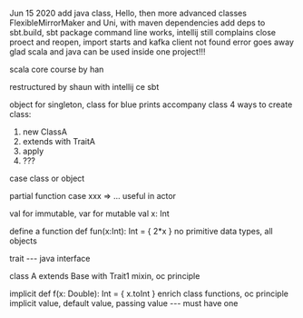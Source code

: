 Jun 15 2020
add java class, Hello, then more advanced classes FlexibleMirrorMaker and Uni, with maven dependencies
add deps to sbt.build, sbt package command line works, 
intellij still complains 
close proect and reopen, import starts and kafka client not found error goes away
glad scala and java can be used inside one project!!!

scala core course by han

restructured by shaun with intellij ce sbt

object for singleton, class for blue prints
accompany class
4 ways to create class:
1) new ClassA
2) extends with TraitA
3) apply
4) ???

case class or object

partial function 
  case xxx => ...
  useful in actor

val for immutable, var for mutable
  val x: Int

define a function
def fun(x:Int): Int = {
	2*x
}
no primitive data types, all objects

trait --- java interface

class A extends Base with Trait1
mixin, oc principle

implicit def f(x: Double): Int = {
	x.toInt
}
enrich class functions, oc principle
implicit value, default value, passing value --- must have one
